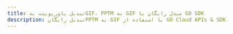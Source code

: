 ---title: تبدیل پاورپوینت بهGIF، PPTM به GIF مبدل رایگان یا GO SDKdescription: تبدیل رایگانPPTM به GIF با استفاده از GO Cloud APIs & SDK. همچنین اسناد Microsoft PowerPoint را در Cloud ایجاد، ویرایش و رندر کنید.---